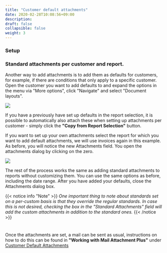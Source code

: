 ```yaml
---
title: "Customer default attachments"
date: 2020-02-28T10:08:56+09:00
description: 
draft: false
collapsible: false
weight: 3
---
```

### Setup

### Standard attachments per customer and report.

Another way to add attachments is to add them as defaults for customers, for example, if there are conditions that only apply to a specific customer. Open the customer you want to add defaults to and expand the options in the menu via "More options", click "Navigate" and select "Document layouts".

![](images/apps/attachmentnavigation.png)

If you have a previously have set up defaults in the report selection, it is possible to automatically also attach these when setting up attachments per customer - simply click the **"Copy from Report Selection"** button. 

If you want to set up your own attachments select the report for which you want to add default attachments, we will use invoices again in this example. As before, you will notice the new Attachments field. You open the attachments dialog by clicking on the zero.

![](images/apps/attachmentdocumentlayouts.png)

The rest of the process works the same as adding standard attachments to reports without customizing them. You can use the same options as before, including the date range. After you have added your defaults, close the Attachments dialog box.

{{< notice info "Note" >}}
 _One important thing to note about standards set on a per-custom basis is that they override the regular standards. In case this is not desired, checking the box in the "Standard Attachments" field will add the custom attachments in addition to the standard ones._
{{< /notice >}}
#

Once the attachments are set, a mail can be sent as usual, instructions on how to do this can be found in **"Working with Mail Attachment Plus"** under [Customer Default Attachments](en-us/apps/mail-attachments-plus/working-with-map/defaults-customer/)